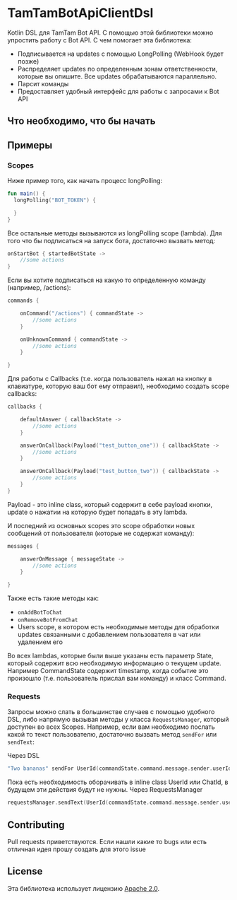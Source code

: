 # TamTamBotApiClientDsl

Kotlin DSL для TamTam Bot API. С помощью этой библиотеки можно упростить работу с Bot API.
С чем помогает эта библиотека:
* Подписывается на updates с помощью LongPolling (WebHook будет позже)
* Распределяет updates по определенным зонам ответственности, которые вы опишите. Все updates обрабатываются параллельно.
* Парсит команды
* Предоставляет удобный интерфейс для работы с запросами к Bot API

## Что необходимо, что бы начать


## Примеры

### Scopes
Ниже пример того, как начать процесс longPolling:
```kotlin
fun main() {
  longPolling("BOT_TOKEN") {

  }
}
```
Все остальные методы вызываются из longPolling scope (lambda).
Для того что бы подписаться на запуск бота, достаточно вызвать метод:
```kotlin
onStartBot { startedBotState ->
    //some actions
}
```
Если вы хотите подписаться на какую то определенную команду (например, /actions):
```kotlin
commands {

    onCommand("/actions") { commandState ->
        //some actions
    }

    onUnknownCommand { commandState ->
        //some actions
    }

}
```
Для работы с Callbacks (т.е. когда пользователь нажал на кнопку в клавиатуре, которую ваш бот ему отправил), 
необходимо создать scope callbacks:
```kotlin
callbacks {

    defaultAnswer { callbackState ->
        //some actions
    }

    answerOnCallback(Payload("test_button_one")) { callbackState ->
        //some actions
    }

    answerOnCallback(Payload("test_button_two")) { callbackState ->
        //some actions
    }
}
```
Payload - это inline class, который содержит в себе payload кнопки, update о нажатии на которую будет попадать в эту lambda.

И последний из основных scopes это scope обработки новых сообщений от пользователя (которые не содержат команду):
```kotlin
messages {

    answerOnMessage { messageState ->
        //some actions
    }

}
```
Также есть такие методы как: 
* ```onAddBotToChat```
* ```onRemoveBotFromChat``` 
* Users scope, в котором есть необходимые методы для обработки updates
связанными с добавлением пользователя в чат или удалением его

Во всех lambdas, которые были выше указаны есть параметр State, который содержит всю необходимую информацию о текущем update.
Например CommandState содержит timestamp, когда событие это произошло (т.е. пользователь прислал вам команду) и класс Command.

### Requests
Запросы можно слать в большинстве случаев с помощью удобного DSL, либо напрямую вызывая методы у класса ```RequestsManager```, 
который доступен во всех Scopes.
Например, если вам необходимо послать какой то текст пользователю, достаточно вызвать метод ```sendFor``` или ```sendText```:

Через DSL
```kotlin
"Two bananas" sendFor UserId(commandState.command.message.sender.userId)
```
Пока есть необходимость оборачивать в inline class UserId или ChatId, в будущем эти действия будут не нужны.
Через RequestsManager
```kotlin
requestsManager.sendText(UserId(commandState.command.message.sender.userId), "Two bananas")
```
## Contributing

Pull requests приветствуются. Если нашли какие то bugs или есть отличная идея прошу создать для этого issue

## License
Эта библиотека использует лицензию [Apache 2.0](https://www.apache.org/licenses/LICENSE-2.0).
